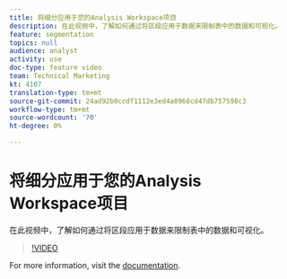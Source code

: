 ```yaml
---
title: 将细分应用于您的Analysis Workspace项目
description: 在此视频中，了解如何通过将区段应用于数据来限制表中的数据和可视化。
feature: segmentation
topics: null
audience: analyst
activity: use
doc-type: feature video
team: Technical Marketing
kt: 4107
translation-type: tm+mt
source-git-commit: 24ad92b0ccdf1112e3ed4a0968cd47db757598c3
workflow-type: tm+mt
source-wordcount: '70'
ht-degree: 0%

---
```



# 将细分应用于您的Analysis Workspace项目

在此视频中，了解如何通过将区段应用于数据来限制表中的数据和可视化。

>[!VIDEO](https://video.tv.adobe.com/v/30994/?quality=12)

For more information, visit the [documentation](https://docs.adobe.com/content/help/en/analytics/components/segmentation/segmentation-workflow/t-seg-apply.html).
